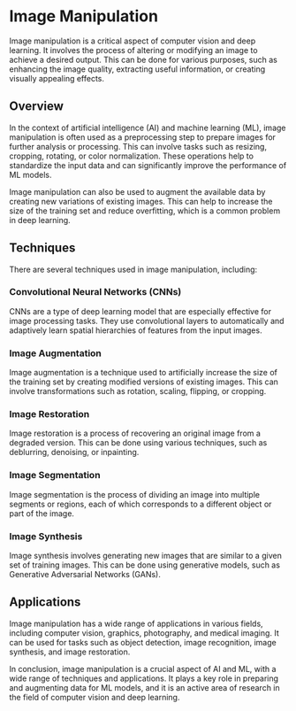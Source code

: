 # Image Manipulation

Image manipulation is a critical aspect of computer vision and deep learning. It involves the process of altering or modifying an image to achieve a desired output. This can be done for various purposes, such as enhancing the image quality, extracting useful information, or creating visually appealing effects.

## Overview

In the context of artificial intelligence (AI) and machine learning (ML), image manipulation is often used as a preprocessing step to prepare images for further analysis or processing. This can involve tasks such as resizing, cropping, rotating, or color normalization. These operations help to standardize the input data and can significantly improve the performance of ML models.

Image manipulation can also be used to augment the available data by creating new variations of existing images. This can help to increase the size of the training set and reduce overfitting, which is a common problem in deep learning.

## Techniques

There are several techniques used in image manipulation, including:

### Convolutional Neural Networks (CNNs)

CNNs are a type of deep learning model that are especially effective for image processing tasks. They use convolutional layers to automatically and adaptively learn spatial hierarchies of features from the input images.

### Image Augmentation

Image augmentation is a technique used to artificially increase the size of the training set by creating modified versions of existing images. This can involve transformations such as rotation, scaling, flipping, or cropping.

### Image Restoration

Image restoration is a process of recovering an original image from a degraded version. This can be done using various techniques, such as deblurring, denoising, or inpainting.

### Image Segmentation

Image segmentation is the process of dividing an image into multiple segments or regions, each of which corresponds to a different object or part of the image.

### Image Synthesis

Image synthesis involves generating new images that are similar to a given set of training images. This can be done using generative models, such as Generative Adversarial Networks (GANs).

## Applications

Image manipulation has a wide range of applications in various fields, including computer vision, graphics, photography, and medical imaging. It can be used for tasks such as object detection, image recognition, image synthesis, and image restoration.

In conclusion, image manipulation is a crucial aspect of AI and ML, with a wide range of techniques and applications. It plays a key role in preparing and augmenting data for ML models, and it is an active area of research in the field of computer vision and deep learning.
